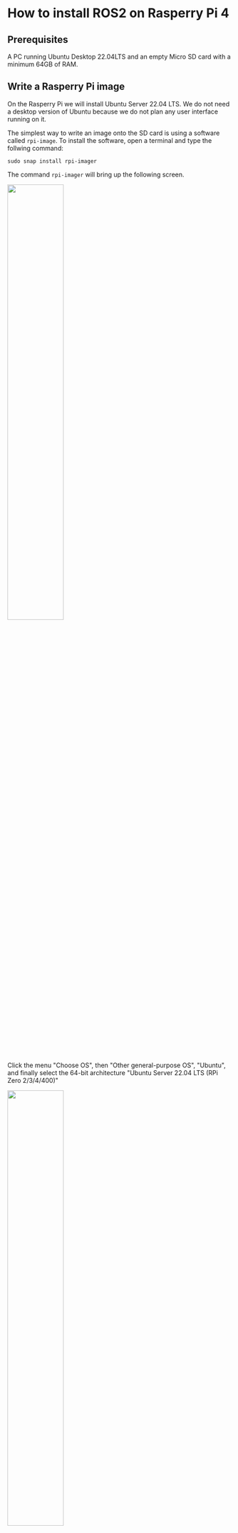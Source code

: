 # How to install ROS2 on Rasperry Pi 4

## Prerequisites

A PC running Ubuntu Desktop 22.04LTS and an empty Micro SD card with a minimum 64GB of RAM.

## Write a Rasperry Pi image

On the Rasperry Pi we will install Ubuntu Server 22.04 LTS. We do not need a desktop version of Ubuntu because we do not plan any user interface running on it.

The simplest way to write an image onto the SD card is using a software called `rpi-image`. To install the software, open a terminal and type the follwing command:

`sudo snap install rpi-imager`

The command `rpi-imager` will bring up the following screen.

<img src="pictures/rpi-image-1.png" width="50%">

Click the menu "Choose OS", then "Other general-purpose OS", "Ubuntu", and finally select the 64-bit architecture "Ubuntu Server 22.04 LTS (RPi Zero 2/3/4/400)"

<img src="pictures/rpi-image-2.png" width="50%">

Choose the empty SD card and then click the button "Write".

<img src="pictures/rpi-image-3.png" width="50%">

You will be asked for the root password to write the image onto the SD card.

## Configure WiFi connection

Before inserting the card into the Raspberry Pi we will configure the WiFi network connection. Mount the system-boot partition on the SD Card and search for the file `network-config`

<img src="pictures/pi-network-config-1.png" width="70%">

```
version: 2
ethernets:
  eth0:
    dhcp4: true
    optional: true
#wifis:
#  wlan0:
#    dhcp4: true
#    optional: true
#    access-points:
#      myhomewifi:
#        password: "S3kr1t"
#      myworkwifi:
#        password: "correct battery horse staple"
#      workssid:
#        auth:
#          key-management: eap
#          method: peap
#          identity: "me@example.com"
#          password: "passw0rd"
#          ca-certificate: /etc/my_ca.pem
```

Uncomment the following lines and type you access point name and password. Following an example:

```
wifis:
  wlan0:
    dhcp4: true
    optional: true
    access-points:
      vodafone:
        password: "12345678"
```

If you want to use a static IP you can use the following code instead, substituting the correct IPs to the ones shown in the example.

```
wifis:
  wlan0:
    addresses:
    - 192.168.1.3/24
    gateway4: 192.168.1.1
    nameservers:
      addreses: [192.168.1.1, 8.8.8.8]
    optional: true
    access-points:
      vodafone:
        password: "12345678"
```

Now insert the SD card into the Rasperry Pi and power it up.

## Find the Rasperry Pi

If you started Rasperry Pi with a dynamic IP, you will need to find it first. To display the network address(es) of the host name type

`hostname -I`

This will ouput a list of IPs similar to the following one.

```
192.168.1.104 172.27.65.82 172.17.0.1 172.18.0.1 172.16.70.1 172.16.41.1
```

In our case, the host IP is 192.168.1.104 and the newtwork has an IP range in 192.168.1.0/24. Type the following command to scan the network:

`sudo nmap -sn 192.168.1.0/24`

This will ouput the following, showing the Rasperry Pi address 192.168.1.100.

```
Starting Nmap 7.80 ( https://nmap.org ) at 2022-05-23 16:56 CEST
Nmap scan report for 192.168.1.100
Host is up (0.0061s latency).
MAC Address: B8:27:EB:99:B0:B3 (Raspberry Pi Foundation)
Nmap scan report for 192.168.1.102
Host is up (0.030s latency).
MAC Address: 80:4E:81:51:CE:51 (Samsung Electronics)
Nmap scan report for 192.168.1.103
Host is up (0.23s latency).
MAC Address: FA:90:88:0A:32:71 (Unknown)
Nmap scan report for Kinetic (192.168.1.104)
Host is up.
Nmap done: 256 IP addresses (7 hosts up) scanned in 3.18 seconds
```

To check if the IP is correct type the following command:

`ping 192.168.1.100`

```
PING 192.168.1.100 (192.168.1.100) 56(84) bytes of data.
64 bytes from 192.168.1.100: icmp_seq=1 ttl=64 time=20.9 ms
64 bytes from 192.168.1.100: icmp_seq=2 ttl=64 time=7.67 ms
```

## Log into the Rasperry Pi

Open a terminal on the main computer and SSH into the Rasperry Pi using default user (ubuntu) and password (ubuntu). In our case the IP of the device is 192.168.1.100.

`ssh ubuntu@192.168.1.100`

At the first access you are required to change the password, log out and then login again. The first thing to do is upgrading all installed packages by typing the following commands.

`sudo apt update`

`sudo apt upgrade`

## Install ROS2

Because we are running Ubuntu Mate Server 22.04 LTS, we will install ROS2 Humble Hawksbill. For the details of the installation please refer to the following link:

[https://docs.ros.org/en/humble/Installation/Ubuntu-Install-Debians.html](https://docs.ros.org/en/humble/Installation/Ubuntu-Install-Debians.html)

On Ubuntu Mate Server 22.04 LTS, the commands to install ROS2 will be limited to the following.

Add ROS2 repository authorization keys.

`sudo apt update && sudo apt install curl gnupg lsb-release`

`sudo curl -sSL https://raw.githubusercontent.com/ros/rosdistro/master/ros.key -o /usr/share/keyrings/ros-archive-keyring.gpg`

Add ROS2 repository.

`echo "deb [arch=$(dpkg --print-architecture) signed-by=/usr/share/keyrings/ros-archive-keyring.gpg] http://packages.ros.org/ros2-testing/ubuntu $(source /etc/os-release && echo $UBUNTU_CODENAME) main" | sudo tee /etc/apt/sources.list.d/ros2.list > /dev/null`

Update and install ROS2 packages.

`sudo apt update`

`sudo apt install ros-humble-ros-base`

## Configuring ROS2 environment

To make ROS2 packages avaiable for development, type the following command:

`source /opt/ros/humble/setup.bash`

If you want to make them available at Rasperry Pi startup, you can add it to your `.bashrc` file:

`echo "source /opt/ros/humble/setup.bash" >> ~/.bashrc`

The following package will add autocompletion throughout ROS and it will be very useful to easily run ROS commands.

`sudo apt install python3-argcomplete`

To check if ROS is installed type

`ros2`
